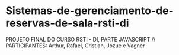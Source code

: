 # Sistemas-de-gerenciamento-de-reservas-de-sala-rsti-di
PROJETO FINAL DO CURSO RSTI - DI, PARTE JAVASCRIPT // PARTICIPANTES: Arthur, Rafael, Cristian, Jozue e Vagner
